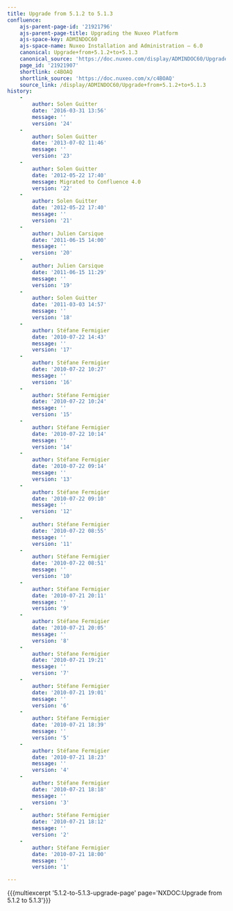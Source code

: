```yaml
---
title: Upgrade from 5.1.2 to 5.1.3
confluence:
    ajs-parent-page-id: '21921796'
    ajs-parent-page-title: Upgrading the Nuxeo Platform
    ajs-space-key: ADMINDOC60
    ajs-space-name: Nuxeo Installation and Administration — 6.0
    canonical: Upgrade+from+5.1.2+to+5.1.3
    canonical_source: 'https://doc.nuxeo.com/display/ADMINDOC60/Upgrade+from+5.1.2+to+5.1.3'
    page_id: '21921907'
    shortlink: c4BOAQ
    shortlink_source: 'https://doc.nuxeo.com/x/c4BOAQ'
    source_link: /display/ADMINDOC60/Upgrade+from+5.1.2+to+5.1.3
history:
    - 
        author: Solen Guitter
        date: '2016-03-31 13:56'
        message: ''
        version: '24'
    - 
        author: Solen Guitter
        date: '2013-07-02 11:46'
        message: ''
        version: '23'
    - 
        author: Solen Guitter
        date: '2012-05-22 17:40'
        message: Migrated to Confluence 4.0
        version: '22'
    - 
        author: Solen Guitter
        date: '2012-05-22 17:40'
        message: ''
        version: '21'
    - 
        author: Julien Carsique
        date: '2011-06-15 14:00'
        message: ''
        version: '20'
    - 
        author: Julien Carsique
        date: '2011-06-15 11:29'
        message: ''
        version: '19'
    - 
        author: Solen Guitter
        date: '2011-03-03 14:57'
        message: ''
        version: '18'
    - 
        author: Stéfane Fermigier
        date: '2010-07-22 14:43'
        message: ''
        version: '17'
    - 
        author: Stéfane Fermigier
        date: '2010-07-22 10:27'
        message: ''
        version: '16'
    - 
        author: Stéfane Fermigier
        date: '2010-07-22 10:24'
        message: ''
        version: '15'
    - 
        author: Stéfane Fermigier
        date: '2010-07-22 10:14'
        message: ''
        version: '14'
    - 
        author: Stéfane Fermigier
        date: '2010-07-22 09:14'
        message: ''
        version: '13'
    - 
        author: Stéfane Fermigier
        date: '2010-07-22 09:10'
        message: ''
        version: '12'
    - 
        author: Stéfane Fermigier
        date: '2010-07-22 08:55'
        message: ''
        version: '11'
    - 
        author: Stéfane Fermigier
        date: '2010-07-22 08:51'
        message: ''
        version: '10'
    - 
        author: Stéfane Fermigier
        date: '2010-07-21 20:11'
        message: ''
        version: '9'
    - 
        author: Stéfane Fermigier
        date: '2010-07-21 20:05'
        message: ''
        version: '8'
    - 
        author: Stéfane Fermigier
        date: '2010-07-21 19:21'
        message: ''
        version: '7'
    - 
        author: Stéfane Fermigier
        date: '2010-07-21 19:01'
        message: ''
        version: '6'
    - 
        author: Stéfane Fermigier
        date: '2010-07-21 18:39'
        message: ''
        version: '5'
    - 
        author: Stéfane Fermigier
        date: '2010-07-21 18:23'
        message: ''
        version: '4'
    - 
        author: Stéfane Fermigier
        date: '2010-07-21 18:18'
        message: ''
        version: '3'
    - 
        author: Stéfane Fermigier
        date: '2010-07-21 18:12'
        message: ''
        version: '2'
    - 
        author: Stéfane Fermigier
        date: '2010-07-21 18:00'
        message: ''
        version: '1'

---
```

{{{multiexcerpt '5.1.2-to-5.1.3-upgrade-page' page='NXDOC:Upgrade from 5.1.2 to 5.1.3'}}}

&nbsp;